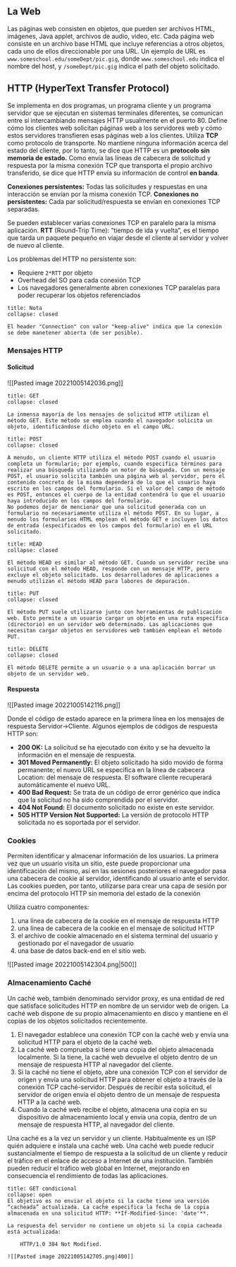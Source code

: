 ## La Web

Las páginas web consisten en objetos, que pueden ser archivos HTML, imágenes, Java applet, archivos de audio, video, etc. Cada página web consiste en un archivo base HTML que incluye referencias a otros objetos, cada uno de ellos direccionable por una URL. Un ejemplo de URL es `www.someschool.edu/someDept/pic.gig`, donde `www.someschool.edu` indica el nombre del host, y `/someDept/pic.gig` indica el path del objeto solicitado.

## HTTP (HyperText Transfer Protocol)

Se implementa en dos programas, un programa cliente y un programa servidor que se ejecutan en sistemas terminales diferentes, se comunican entre sí intercambiando mensajes HTTP usualmente en el puerto 80. Define cómo los clientes web solicitan páginas web a los servidores web y cómo estos servidores transfieren esas páginas web a los clientes. 
Utiliza **TCP** como protocolo de transporte. No mantiene ninguna información acerca del estado del cliente, por lo tanto, se dice que HTTP es un **protocolo sin memoria de estado.** Como envía las líneas de cabecera de solicitud y respuesta por la misma conexión TCP que transporta el propio archivo transferido, se dice que HTTP envía su información de control **en banda**.
	
**Conexiones persistentes:** Todas las solicitudes y respuestas en una interacción se envían por la misma conexión TCP.
**Conexiones no persistentes:** Cada par solicitud/respuesta se envían en conexiones TCP separadas.

Se pueden establecer varias conexiones TCP en paralelo para la misma aplicación.
**RTT** (Round-Trip Time): “tiempo de ida y vuelta”, es el tiempo que tarda un paquete pequeño en viajar desde el cliente al servidor y volver de nuevo al cliente.

Los problemas del HTTP no persistente son: 
- Requiere `2*RTT` por objeto
- Overhead del SO para cada conexión TCP
- Los navegadores generalmente abren conexiones TCP paralelas para poder recuperar los objetos referenciados

```ad-faq
title: Nota
collapse: closed

El header "Connection" con valor "keep-alive" indica que la conexión se debe manetener abierta (de ser posible).
```


### Mensajes HTTP

#### Solicitud

![[Pasted image 20221005142036.png]]

```ad-important
title: GET
collapse: closed

La inmensa mayoría de los mensajes de solicitud HTTP utilizan el método GET. Este método se emplea cuando el navegador solicita un objeto, identificándose dicho objeto en el campo URL. 
```

```ad-note
title: POST
collapse: closed

A menudo, un cliente HTTP utiliza el método POST cuando el usuario completa un formulario; por ejemplo, cuando especifica términos para realizar una búsqueda utilizando un motor de búsqueda. Con un mensaje POST, el usuario solicita también una página web al servidor, pero el contenido concreto de la misma dependerá de lo que el usuario haya escrito en los campos del formulario. Si el valor del campo de método es POST, entonces el cuerpo de la entidad contendrá lo que el usuario haya introducido en los campos del formulario. 
No podemos dejar de mencionar que una solicitud generada con un formulario no necesariamente utiliza el método POST. En su lugar, a menudo los formularios HTML emplean el método GET e incluyen los datos de entrada (especificados en los campos del formulario) en el URL solicitado.
```

```ad-important
title: HEAD
collapse: closed

El método HEAD es similar al método GET. Cuando un servidor recibe una solicitud con el método HEAD, responde con un mensaje HTTP, pero excluye el objeto solicitado. Los desarrolladores de aplicaciones a menudo utilizan el método HEAD para labores de depuración.
```

```ad-note
title: PUT
collapse: closed

El método PUT suele utilizarse junto con herramientas de publicación web. Esto permite a un usuario cargar un objeto en una ruta específica (directorio) en un servidor web determinado. Las aplicaciones que necesitan cargar objetos en servidores web también emplean el método PUT.
```

```ad-important
title: DELETE
collapse: closed

El método DELETE permite a un usuario o a una aplicación borrar un objeto de un servidor web.
```


#### Respuesta

![[Pasted image 20221005142116.png]]

Donde el código de estado aparece en la primera línea en los mensajes de respuesta Servidor->Cliente. Algunos ejemplos de códigos de respuesta HTTP son:
- **200 OK:** La solicitud se ha ejecutado con éxito y se ha devuelto la información en el mensaje de respuesta.
- **301 Moved Permanently:** El objeto solicitado ha sido movido de forma permanente; el nuevo URL se especifica en la línea de cabecera Location: del mensaje de respuesta. El software cliente recuperará automáticamente el nuevo URL.
- **400 Bad Request:** Se trata de un código de error genérico que indica que la solicitud no ha sido comprendida por el servidor.
- **404 Not Found:** El documento solicitado no existe en este servidor.
- **505 HTTP Version Not Supported:** La versión de protocolo HTTP solicitada no es soportada por el servidor.

### Cookies

Permiten identificar y almacenar información de los usuarios. La primera vez que un usuario visita un sitio, este puede proporcionar una identificación del mismo, así en las sesiones posteriores el navegador pasa una cabecera de cookie al servidor, identificando al usuario ante el servidor. Las cookies pueden, por tanto, utilizarse para crear una capa de sesión por encima del protocolo HTTP sin memoria del estado de la conexión 

Utiliza cuatro componentes:
1. una línea de cabecera de la cookie en el mensaje de respuesta HTTP
2. una línea de cabecera de la cookie en el mensaje de solicitud HTTP
3. el archivo de cookie almacenado en el sistema terminal del usuario y gestionado por
    el navegador de usuario
4. una base de datos back-end en el sitio web.


![[Pasted image 20221005142304.png|500]]

### Almacenamiento Caché

Un caché web, también denominado servidor proxy, es una entidad de red que satisface
solicitudes HTTP en nombre de un servidor web de origen. La caché web dispone de su
propio almacenamiento en disco y mantiene en él copias de los objetos solicitados
recientemente.

1. El navegador establece una conexión TCP con la caché web y envía una solicitud
    HTTP para el objeto de la caché web.
2. La caché web comprueba si tiene una copia del objeto almacenada localmente. Si la
    tiene, la caché web devuelve el objeto dentro de un mensaje de respuesta HTTP al
    navegador del cliente.
3. Si la caché no tiene el objeto, abre una conexión TCP con el servidor de origen y
    envía una solicitud HTTP para obtener el objeto a través de la conexión TCP
    caché-servidor. Después de recibir esta solicitud, el servidor de origen envía el
    objeto dentro de un mensaje de respuesta HTTP a la caché web.
4. Cuando la caché web recibe el objeto, almacena una copia en su dispositivo de
    almacenamiento local y envía una copia, dentro de un mensaje de respuesta HTTP,
    al navegador del cliente.


Una caché es a la vez un servidor y un cliente. Habitualmente es un ISP quién adquiere e instala una caché web. Una caché web puede reducir sustancialmente el tiempo de respuesta a la solicitud de un cliente y reducir el tráfico en el enlace de acceso a Internet de una institución. También pueden reducir el tráfico web global en Internet, mejorando en consecuencia el rendimiento de todas las aplicaciones.

```ad-summary
title: GET condicional
collapse: open
El objetivo es no enviar el objeto si la cache tiene una versión “cacheada” actualizada. La cache especifica la fecha de la copia almacenada en una solicitud HTTP: **If-Modified-Since: 'date'**. 

La respuesta del servidor no contiene un objeto si la copia cacheada está actualizada:

	HTTP/1.0 304 Not Modified.

![[Pasted image 20221005142705.png|400]]
```

